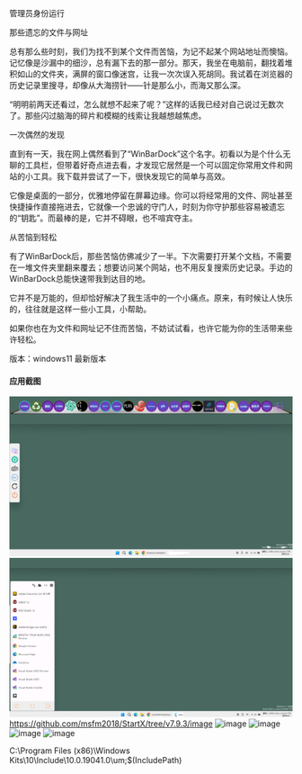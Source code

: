 管理员身份运行

那些遗忘的文件与网址

总有那么些时刻，我们为找不到某个文件而苦恼，为记不起某个网站地址而懊恼。记忆像是沙漏中的细沙，总有漏下去的那一部分。那天，我坐在电脑前，翻找着堆积如山的文件夹，满屏的窗口像迷宫，让我一次次误入死胡同。我试着在浏览器的历史记录里搜寻，却像从大海捞针——针是那么小，而海又那么深。

“明明前两天还看过，怎么就想不起来了呢？”这样的话我已经对自己说过无数次了。那些闪过脑海的碎片和模糊的线索让我越想越焦虑。

一次偶然的发现

直到有一天，我在网上偶然看到了“WinBarDock”这个名字。初看以为是个什么无聊的工具栏，但带着好奇点进去看，才发现它居然是一个可以固定你常用文件和网站的小工具。我下载并尝试了一下，很快发现它的简单与高效。

它像是桌面的一部分，优雅地停留在屏幕边缘。你可以将经常用的文件、网址甚至快捷操作直接拖进去，它就像一个忠诚的守门人，时刻为你守护那些容易被遗忘的“钥匙”。而最棒的是，它并不碍眼，也不喧宾夺主。

从苦恼到轻松

有了WinBarDock后，那些苦恼仿佛减少了一半。下次需要打开某个文档，不需要在一堆文件夹里翻来覆去；想要访问某个网站，也不用反复搜索历史记录。手边的WinBarDock总能快速带我到达目的地。

它并不是万能的，但却恰好解决了我生活中的一个小痛点。原来，有时候让人快乐的，往往就是这样一些小工具，小帮助。

如果你也在为文件和网址记不住而苦恼，不妨试试看，也许它能为你的生活带来些许轻松。

版本：windows11 最新版本



#### 应用截图
![image](https://github.com/msfm2018/WinBarDock/blob/v7.8.3/image/desktop.png)
![image](https://github.com/msfm2018/WinBarDock/blob/v7.8.3/image/44.png)
https://github.com/msfm2018/StartX/tree/v7.9.3/image
![image](https://github.com/msfm2018/StartX/v7.9.3/inage/3dweather.png)
![image](https://github.com/msfm2018/win_mac_tool/blob/v2.2/b.png)
![image](https://github.com/msfm2018/win_mac_tool/blob/v2.2/a.png)
![image](https://github.com/msfm2018/win_mac_tool/blob/v2.2/c.png)




C:\Program Files (x86)\Windows Kits\10\Include\10.0.19041.0\um;$(IncludePath)
